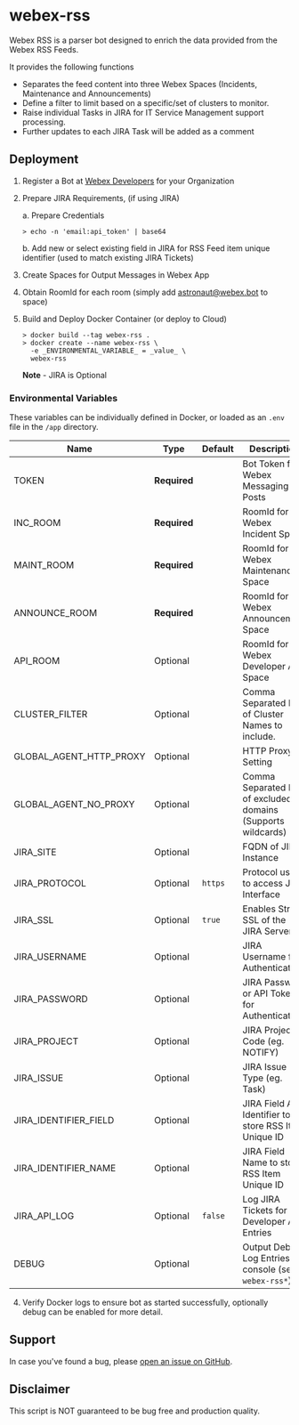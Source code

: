 # webex-rss

Webex RSS is a parser bot designed to enrich the data provided from the Webex RSS Feeds.

It provides the following functions
- Separates the feed content into three Webex Spaces (Incidents, Maintenance and Announcements)
- Define a filter to limit based on a specific/set of clusters to monitor.
- Raise individual Tasks in JIRA for IT Service Management support processing. 
- Further updates to each JIRA Task will be added as a comment

## Deployment

1. Register a Bot at [Webex Developers](https://developer.webex.com/my-apps) for your Organization
2. Prepare JIRA Requirements, (if using JIRA)

    a. Prepare Credentials
    ```
    > echo -n 'email:api_token' | base64
    ```
    b. Add new or select existing field in JIRA for RSS Feed item unique identifier (used to match existing JIRA Tickets)

3. Create Spaces for Output Messages in Webex App
4. Obtain RoomId for each room (simply add astronaut@webex.bot to space)
3. Build and Deploy Docker Container (or deploy to Cloud)

    ```
    > docker build --tag webex-rss .
    > docker create --name webex-rss \
      -e _ENVIRONMENTAL_VARIABLE_ = _value_ \
      webex-rss
    ```
    **Note** - JIRA is Optional

### Environmental Variables

These variables can be individually defined in Docker, or loaded as an `.env` file in the `/app` directory.

| Name | Type | Default | Description
| ---- | ---- | ------- | -----------
| TOKEN | **Required** | ` ` | Bot Token for Webex Messaging Posts
| INC_ROOM | **Required** | ` ` | RoomId for Webex Incident Space
| MAINT_ROOM | **Required** | ` ` | RoomId for Webex Maintenance Space
| ANNOUNCE_ROOM | **Required** | ` ` | RoomId for Webex Announcement Space
| API_ROOM | Optional | ` ` | RoomId for Webex Developer API Space
| CLUSTER_FILTER | Optional | ` ` | Comma Separated List of Cluster Names to include.
| GLOBAL_AGENT_HTTP_PROXY | Optional | ` ` | HTTP Proxy Setting
| GLOBAL_AGENT_NO_PROXY | Optional | ` ` | Comma Separated List of excluded domains (Supports wildcards)
| JIRA_SITE | Optional | ` ` | FQDN of JIRA Instance
| JIRA_PROTOCOL | Optional | `https` | Protocol used to access JIRA Interface
| JIRA_SSL | Optional | `true` | Enables Strict SSL of the JIRA Server  
| JIRA_USERNAME | Optional | ` ` | JIRA Username for Authentication
| JIRA_PASSWORD | Optional | ` ` | JIRA Password or API Token for Authentication
| JIRA_PROJECT | Optional | ` ` | JIRA Project Code (eg. NOTIFY)
| JIRA_ISSUE | Optional | ` ` | JIRA Issue Type (eg. Task)
| JIRA_IDENTIFIER_FIELD | Optional | ` ` | JIRA Field API Identifier to store RSS Item Unique ID
| JIRA_IDENTIFIER_NAME | Optional | ` ` | JIRA Field Name to store RSS Item Unique ID
| JIRA_API_LOG | Optional | `false` | Log JIRA Tickets for Developer API Entries
| DEBUG | Optional | ` ` | Output Debug Log Entries to console (set to `webex-rss*`)

4. Verify Docker logs to ensure bot as started successfully, optionally debug can be enabled for more detail.

## Support

In case you've found a bug, please [open an issue on GitHub](../../issues).

## Disclaimer

This script is NOT guaranteed to be bug free and production quality.